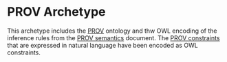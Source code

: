 # PROV Archetype

This archetype includes the [PROV](http://www.w3.org/TR/prov-overview/) ontology
and thw OWL encoding of the inference rules from the [PROV semantics](https://www.w3.org/TR/prov-sem/)
document. The [PROV constraints](https://www.w3.org/TR/prov-constraints/) that
are expressed in natural language have been encoded as OWL constraints. 